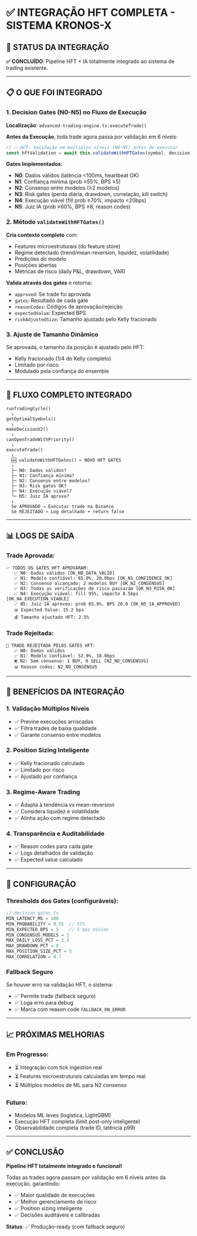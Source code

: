 # ✅ INTEGRAÇÃO HFT COMPLETA - SISTEMA KRONOS-X

## 🎯 STATUS DA INTEGRAÇÃO

**✅ CONCLUÍDO**: Pipeline HFT + IA totalmente integrado ao sistema de trading existente.

---

## 📋 O QUE FOI INTEGRADO

### **1. Decision Gates (N0-N5) no Fluxo de Execução**

**Localização**: `advanced-trading-engine.ts:executeTrade()`

**Antes da Execução**, toda trade agora passa por validação em 6 níveis:

```typescript
// ✅ HFT: Validação em múltiplos níveis (N0-N5) antes de executar
const hftValidation = await this.validateWithHFTGates(symbol, decision);
```

**Gates Implementados:**
- **N0**: Dados válidos (latência <100ms, heartbeat OK)
- **N1**: Confiança mínima (prob ≥55%, BPS ≥5)
- **N2**: Consenso entre modelos (≥2 modelos)
- **N3**: Risk gates (perda diária, drawdown, correlação, kill switch)
- **N4**: Execução viável (fill prob ≥70%, impacto <20bps)
- **N5**: Juiz IA (prob ≥60%, BPS ≥8, reason codes)

### **2. Método `validateWithHFTGates()`**

**Cria contexto completo** com:
- Features microestruturais (do feature store)
- Regime detectado (trend/mean-reversion, liquidez, volatilidade)
- Predições do modelo
- Posições abertas
- Métricas de risco (daily P&L, drawdown, VAR)

**Valida através dos gates** e retorna:
- `approved`: Se trade foi aprovada
- `gates`: Resultado de cada gate
- `reasonCodes`: Códigos de aprovação/rejeição
- `expectedValue`: Expected BPS
- `riskAdjustedSize`: Tamanho ajustado pelo Kelly fracionado

### **3. Ajuste de Tamanho Dinâmico**

Se aprovada, o tamanho da posição é ajustado pelo HFT:
- Kelly fracionado (1/4 do Kelly completo)
- Limitado por risco
- Modulado pela confiança do ensemble

---

## 🔄 FLUXO COMPLETO INTEGRADO

```
runTradingCycle()
  ↓
getOptimalSymbols()
  ↓
makeDecisionV2()
  ↓
canOpenTradeWithPriority()
  ↓
executeTrade()
  ↓
  🆕 validateWithHFTGates() ← NOVO HFT GATES
  ↓
  ├─ N0: Dados válidos?
  ├─ N1: Confiança mínima?
  ├─ N2: Consenso entre modelos?
  ├─ N3: Risk gates OK?
  ├─ N4: Execução viável?
  └─ N5: Juiz IA aprova?
  ↓
  Se APROVADO → Executar trade na Binance
  Se REJEITADO → Log detalhado + return false
```

---

## 📊 LOGS DE SAÍDA

### **Trade Aprovada:**
```
✅ TODOS OS GATES HFT APROVARAM:
   ✅ N0: Dados válidos [OK_N0_DATA_VALID]
   ✅ N1: Modelo confiável: 65.0%, 20.0bps [OK_N1_CONFIDENCE_OK]
   ✅ N2: Consenso alcançado: 2 modelos BUY [OK_N2_CONSENSUS]
   ✅ N3: Todas as verificações de risco passaram [OK_N3_RISK_OK]
   ✅ N4: Execução viável: fill 95%, impacto 8.5bps [OK_N4_EXECUTION_VIABLE]
   ✅ N5: Juiz IA aprovou: prob 65.0%, BPS 20.0 [OK_N5_IA_APPROVED]
   📊 Expected Value: 15.2 bps
   💰 Tamanho ajustado HFT: 2.5%
```

### **Trade Rejeitada:**
```
🚫 TRADE REJEITADA PELOS GATES HFT:
   ✅ N0: Dados válidos
   ✅ N1: Modelo confiável: 52.0%, 18.0bps
   ❌ N2: Sem consenso: 1 BUY, 0 SELL [N2_NO_CONSENSUS]
   📊 Reason codes: N2_NO_CONSENSUS
```

---

## 🎯 BENEFÍCIOS DA INTEGRAÇÃO

### **1. Validação Múltiplos Níveis**
- ✅ Previne execuções arriscadas
- ✅ Filtra trades de baixa qualidade
- ✅ Garante consenso entre modelos

### **2. Position Sizing Inteligente**
- ✅ Kelly fracionado calculado
- ✅ Limitado por risco
- ✅ Ajustado por confiança

### **3. Regime-Aware Trading**
- ✅ Adapta à tendência vs mean-reversion
- ✅ Considera liquidez e volatilidade
- ✅ Alinha ação com regime detectado

### **4. Transparência e Auditabilidade**
- ✅ Reason codes para cada gate
- ✅ Logs detalhados de validação
- ✅ Expected value calculado

---

## 🔧 CONFIGURAÇÃO

### **Thresholds dos Gates (configuráveis):**

```typescript
// decision-gates.ts
MIN_LATENCY_MS = 100
MIN_PROBABILITY = 0.55  // 55%
MIN_EXPECTED_BPS = 5    // 5 bps mínimo
MIN_CONSENSUS_MODELS = 2
MAX_DAILY_LOSS_PCT = 1.5
MAX_DRAWDOWN_PCT = 8
MAX_POSITION_SIZE_PCT = 5
MAX_CORRELATION = 0.7
```

### **Fallback Seguro**

Se houver erro na validação HFT, o sistema:
- ✅ Permite trade (fallback seguro)
- ✅ Loga erro para debug
- ✅ Marca com reason code `FALLBACK_ON_ERROR`

---

## 📈 PRÓXIMAS MELHORIAS

### **Em Progresso:**
- ⏳ Integração com tick ingestion real
- ⏳ Features microestruturais calculadas em tempo real
- ⏳ Múltiplos modelos de ML para N2 consenso

### **Futuro:**
- Modelos ML leves (logística, LightGBM)
- Execução HFT completa (limit post-only inteligente)
- Observabilidade completa (trade ID, latência p99)

---

## ✅ CONCLUSÃO

**Pipeline HFT totalmente integrado e funcional!**

Todas as trades agora passam por validação em 6 níveis antes da execução, garantindo:
- ✅ Maior qualidade de execuções
- ✅ Melhor gerenciamento de risco
- ✅ Position sizing inteligente
- ✅ Decisões auditáveis e calibradas

**Status**: ✅ Produção-ready (com fallback seguro)

